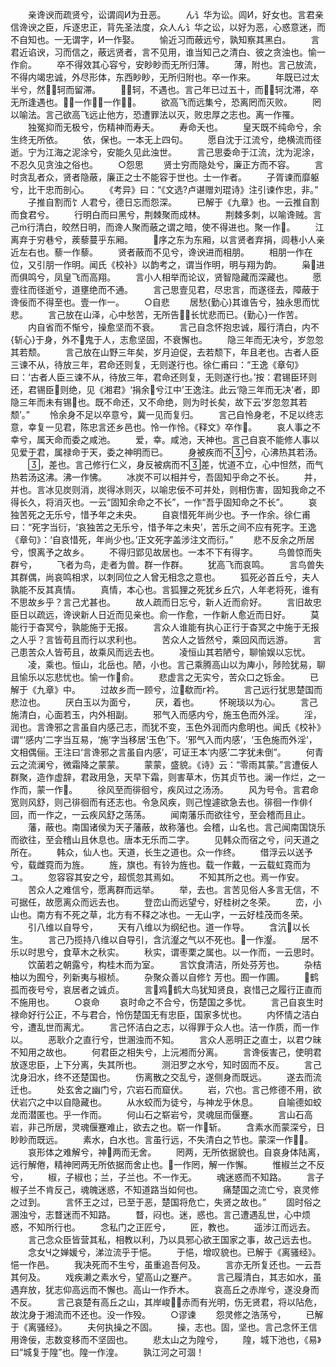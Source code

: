 <!-- { "loadSidebar": true } -->
　　亲谗谀而疏贤兮，讼谓闾И为丑恶。
　　ん讠华为讼。闾И，好女也。言君亲信谗谀之臣，斥逐忠正，背先圣法度，众人ん讠华之讼，以好为恶，心惑意迷，而不自知也。一无谓字，И一作娶。
　　愉近习而蔽远兮，孰知察其黑白。
　　言君近谄谀，习而信之，蔽远贤者，言不见用，谁当知己之清白、彼之贪浊也。愉一作俞。
　　卒不得效其心容兮，安眇眇而无所归薄。
　　薄，附也。言己放流，不得内竭忠诚，外尽形体，东西眇眇，无所归附也。卒一作来。
　　年既已过太半兮，然轲而留滞。
　　轲，不遇也。言己年已过五十，而轲沈滞，卒无所逢遇也。一作，一作。
　　欲高飞而远集兮，恐离罔而灭败。
　　罔以喻法。言己欲高飞远止他方，恐遭罪法以灭，败忠厚之志也。离一作罹。
　　独冤抑而无极兮，伤精神而寿夭。
　　寿命夭也。
　　皇天既不纯命兮，余生终无所依。
　　依，保也。一本无上四句。
　　愿自沈于江流兮，绝横流而径逝。宁为江海之泥涂兮，安能久见此浊世。
　　言己思委命于江流，沈为泥涂，不忍久见贪浊之俗也。
　　○怨思
　　贤士穷而隐处兮，廉正方而不容。
　　言时贪乱者众，贤者隐蔽，廉正之士不能容于世也。士一作者。
　　子胥谏而靡躯兮，比干忠而剖心。
　　《考异》曰：“《文选?卢谌赠刘琨诗》注引谏作忠，非。”
　　子推自割而饣人君兮，德日忘而怨深。
　　已解于《九章》也。一云推自割而食君兮。
　　行明白而曰黑兮，荆棘聚而成林。
　　荆棘多刺，以喻谗贼。言己行清白，皎然日明，而谗人聚而蔽之谓之暗，使不得进也。聚一作。
　　江离弃于穷巷兮，蒺藜蔓乎东厢。
　　序之东为东厢，以言贤者弃捐，闾巷小人亲近左右也。藜一作藜。
　　贤者蔽而不见兮，谗谀进而相朋。
　　相朋一作在位，又引朋一作明。闻氏《校补》以韵考之，谓当作明，明与翔为韵。
　　枭进而俱鸣兮，凤皇飞而高翔。
　　言小人相举而论议，贤智隐藏而深藏也。
　　愿壹往而径逝兮，道壅绝而不通。
　　言己思壹见君，尽忠言，而遂径去，障蔽于谗佞而不得至也。壹一作一。
　　○自悲
　　居愁{勤心}其谁告兮，独永思而忧悲。
　　言己放在山泽，心中愁苦，无所告，长忧悲而已。{勤心}一作苦。
　　内自省而不惭兮，操愈坚而不衰。
　　言己自念怀抱忠诚，履行清白，内不{斩心}于身，外不鬼于人，志愈坚固，不衰懈也。
　　隐三年而无决兮，岁忽忽其若颓。
　　言己放在山野三年矣，岁月迫促，去若颓下，年且老也。古者人臣三谏不从，待放三年，君命还则复，无则遂行也。徐仁甫曰：“王逸《章句》曰：‘古者人臣三谏不从，待放三年，君命还则复，无则遂行也。’按：君锡臣环则还，君锡臣则绝，见《湘君》‘捐余兮江中’王逸注。此云‘隐三年而无决’者，即隐三年而未有锡也。既不命还，又不命绝，则为时长矣，故下云‘岁忽忽其若颓’。”
　　怜余身不足以卒意兮，冀一见而复归。
　　言己自怜身老，不足以终志意，幸复一见君，陈忠言还乡邑也。怜一作怜。《释文》卒作。
　　哀人事之不幸兮，属天命而委之咸池。
　　爱，幸。咸池，天神也。言己自哀不能修人事以见爱于君，属禄命于天，委之神明而已。
　　身被疾而不兮，心沸热其若汤。
　　，差也。言己修行仁义，身反被病而不差，忧道不立，心中怛然，而气热若汤这沸。沸一作怫。
　　冰炭不可以相并兮，吾固知乎命之不长。
　　并，并也。言冰见炭则消，炭得冰则灭，以喻忠佞不可并处，则相伤害，固知我命之不得长久，将消灭也。一云“固知余命之不长”，一作“吾乎固知命之不长”。
　　哀独苦死之无乐兮，惜予年之未央。
　　自哀惜死年尚少也。予一作余。徐仁甫曰：“死字当衍，‘哀独苦之无乐兮，惜予年之未央’，苦乐之间不应有死字。王逸《章句》：‘自哀惜死，年尚少也。’正文死字盖涉注文而衍。”
　　悲不反余之所居兮，恨离予之故乡。
　　不得归郢见故居也。一本不下有得字。
　　鸟兽惊而失群兮，
　　飞者为鸟，走者为兽。群一作群。
　　犹高飞而哀鸣。
　　言鸟兽失其群偶，尚哀鸣相求，以刺同位之人曾无相念之意也。
　　狐死必首丘兮，夫人孰能不反其真情。
　　真情，本心也。言狐狸之死犹乡丘穴，人年老将死，谁有不思故乡乎？言己尤甚也。
　　故人疏而日忘兮，新人近而俞好。
　　言旧故忠臣日以疏远，谗谀新人日近而见亲也。俞一作愈，一作新人愈近而日好。
　　莫能行于杳冥兮，孰能施于无报。
　　言众人谁能有执心正行于杳冥之中施于无报之人乎？言皆苟且而行以求利也。
　　苦众人之皆然兮，乘回风而远游。
　　言己患苦众人皆苟且，故乘风而远去也。
　　凌恒山其若陋兮，聊愉娱以忘忧。
　　凌，乘也。恒山，北岳也。陋，小也。言己乘腾高山以为庳小，陟险犹易，聊且愉乐以忘悲忧也。愉一作俞。
　　悲虚言之无实兮，苦众口之铄金。
　　已解于《九章》中。
　　过故乡而一顾兮，泣欷而г衿。
　　言己远行犹思楚国而悲泣也。
　　厌白玉以为面兮，
　　厌，着也。
　　怀琬琰以为心。
　　言己施清白，心面若玉，内外相副。
　　邪气入而感内兮，施玉色而外淫。
　　淫，润也。言谗邪之言虽自内感己志，而犹不变，玉色外润而内愈明也。闻氏《校补》谓“‘感内’二字当互易，‘施’字当移居‘玉色’下。‘邪气入而内感’，‘玉色施而外淫’，文相偶俪。王注曰‘言谗邪之言虽自内感’，可证王本‘内感’二字犹未倒”。
　　何青云之流澜兮，微霜降之蒙蒙。
　　蒙蒙，盛貌。《诗》云：“零雨其蒙。”言遭佞人群聚，造作虚辞，君政用急，天早下霜，则害草木，伤其贞节也。澜一作烂，之一作而，蒙一作。
　　徐风至而徘徊兮，疾风过之汤汤。
　　风为号令。言君命宽则风舒，则己徘徊而有还志也。令急风疾，则己惶遽欲急去也。徘徊一作俳亻回，而一作之，一云疾风舒之荡荡。
　　闻南藩乐而欲往兮，至会稽而且止。
　　藩，蔽也。南国诸侯为天子藩蔽，故称藩也。会稽，山名也。言己闻南国饶乐而欲往，至会稽山且休息也。唐本无乐而二字。
　　见韩众而宿之兮，问天道之所在。
　　韩众，仙人也。天道，长生之道也。众一作终。
　　借浮云以送予兮，载雌霓而为旌。
　　旌，旗也。有铃为旌也。载一作戴，一云载虹霓而为ユ。
　　忽容容其安之兮，超慌忽其焉如。
　　不知其所之也。焉一作安。
　　苦众人之难信兮，愿离群而远举。
　　举，去也。言苦见俗人多言无信，不可据任，故愿离众而远去也。
　　登峦山而远望兮，好桂树之冬荣。
　　峦，小山也。南方有不死之草，北方有不释之冰也。一无山字，一云好桂茂而冬荣。
　　引八维以自导兮，
　　天有八维以为纲纪也。道一作导。
　　含沆以长生。
　　言己乃揽持八维以自导引，含沆瀣之气以不死也。一作瀣。
　　居不乐以时思兮，食草木之秋实。
　　秋实，谓枣栗之属也。以一作而，一云思时。
　　饮菌若之朝露兮，构桂木而为室。
　　言饮食清洁，所处芬芳也。
　　杂桔柚以为囿兮，列新夷与椒桢。
　　杂聚众善以自修饣芳也。囿一作圃。
　　鹤孤而夜号兮，哀居者之诚贞。
　　言鸡鹤大鸟犹知贤良，哀惜己之履行正直而不施用也。
　　○哀命
　　哀时命之不合兮，伤楚国之多忧。
　　言己自哀生时禄命好行公正，不与君合，怜伤楚国无有忠臣，国家多忧也。
　　内怀情之洁白兮，遭乱世而离尤。
　　言己怀洁白之志，以得罪于众人也。洁一作质，而一作以。
　　恶耿介之直行兮，世溷浊而不知。
　　言众人恶明正之直士，以君ウ昧不知用之故也。
　　何君臣之相失兮，上沅湘而分离。
　　言谗佞害己，使明君放逐忠臣，上下分离，失其所也。
　　测汨罗之水兮，知时固而不反。
　　言己沈身汨水，终不还楚国也。
　　伤离散之交乱兮，遂侧身而既远。
　　遂去而流迁也。
　　处玄舍之幽门兮，穴岩石而窟伏。
　　岩，穴也。言己修德不用，欲伏岩穴之中以自隐藏也。
　　从水蛟而为徒兮，与神龙乎休息。
　　自喻德如蛟龙而潜匿也。乎一作而。
　　何山石之崭岩兮，灵魂屈而偃蹇。
　　言山石高岩，非己所居，灵魂偃蹇难止，欲去之也。崭一作斩。
　　含素水而蒙深兮，日眇眇而既远。
　　素水，白水也。言虽行远，不失清白之节也。蒙深一作。
　　哀形体之难解兮，神两而无舍。
　　罔两，无所依据貌也。自哀身体陆离，远行解倦，精神罔两无所依据而舍止也。一作罔，解一作懈。
　　惟椒兰之不反兮，
　　椒，子椒也；兰，子兰也。不一作无。
　　魂迷惑而不知路。
　　言子椒子兰不肯反己，魂魄迷惑，不知道路当如何也。
　　痛楚国之流亡兮，哀灵修之过到。
　　言怀王之过，已至于恶，楚国将危亡，失贤之故也。”
　　固时俗之溷浊兮，志瞀迷而不知路。
　　瞀，闷也。迷，惑也。言己遭遇乱世，心中烦惑，不知所行也。
　　念私门之正匠兮，
　　匠，教也。
　　遥涉江而远去。
　　言己念众臣皆营其私，相教以利，乃以具邪心欲王国家之事，故己远去也。
　　念女Ч之婵媛兮，涕泣流乎于悒。
　　于悒，增叹貌也。已解于《离骚经》。悒一作邑。
　　我决死而不生兮，虽重追吾何及。
　　言亦无所复还也。一云吾其何及。
　　戏疾濑之素水兮，望高山之蹇产。
　　言己履清白，其志如水，虽遇弃放，犹志仰高远而不懈也。高山一作乔木。
　　哀高丘之赤岸兮，遂没身而不反。
　　言己哀楚有高丘之山，其岸峻，赤而有光明，伤无贤君，将以阽危，故沈身于湘流而不还也。没一作殁。
　　○谬谏
　　怨灵修之浩荡兮，
　　已解于《离骚经》。
　　夫何执操之不固。
　　操，志也。固，坚也。言己念怀王信用谗佞，志数变移而不坚固也。
　　悲太山之为隍兮，
　　隍，城下池也，《易》曰“城复于隍”也。隍一作湟。
　　孰江河之可涸！
